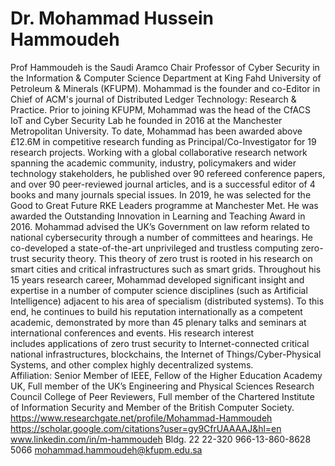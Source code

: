 # Dr. Mohammad Hussein Hammoudeh

Prof Hammoudeh is the Saudi Aramco Chair Professor of Cyber Security in the Information & Computer Science Department at King Fahd University of Petroleum & Minerals (KFUPM). Mohammad is the founder and co-Editor in Chief of ACM's journal of Distributed Ledger Technology: Research & Practice.
Prior to joining KFUPM, Mohammad was the head of the CfACS IoT and Cyber Security Lab he founded in 2016 at the Manchester Metropolitan University. To date, Mohammad has been awarded above £12.6M in competitive research funding as Principal/Co-Investigator for 19 research projects. Working with a global collaborative research network spanning the academic community, industry, policymakers and wider technology stakeholders, he published over 90 refereed conference papers, and over 90 peer-reviewed journal articles, and is a successful editor of 4 books and many journals special issues. In 2019, he was selected for the Good to Great Future RKE Leaders programme at Manchester Met. He was awarded the Outstanding Innovation in Learning and Teaching Award in 2016.
Mohammad advised the UK’s Government on law reform related to national cybersecurity through a number of committees and hearings. He co-developed a state-of-the-art unprivileged and trustless computing zero-trust security theory. This theory of zero trust is rooted in his research on smart cities and critical infrastructures such as smart grids. Throughout his 15 years research career, Mohammad developed significant insight and expertise in a number of computer science disciplines (such as Artificial Intelligence) adjacent to his area of specialism (distributed systems). To this end, he continues to build his reputation internationally as a competent academic, demonstrated by more than 45 plenary talks and seminars at international conferences and events. His research interest includes applications of zero trust security to Internet-connected critical national infrastructures, blockchains, the Internet of Things/Cyber-Physical Systems, and other complex highly decentralized systems.
Affiliation: Senior Member of IEEE, Fellow of the Higher Education Academy UK, Full member of the UK’s Engineering and Physical Sciences Research Council College of Peer Reviewers, Full member of the Chartered Institute of Information Security and Member of the British Computer Society.
https://www.researchgate.net/profile/Mohammad-Hammoudeh
https://scholar.google.com/citations?user=gy9CfrUAAAAJ&hl=en
www.linkedin.com/in/m-hammoudeh
Bldg. 22
22-320
966-13-860-8628
5066
mohammad.hammoudeh@kfupm.edu.sa